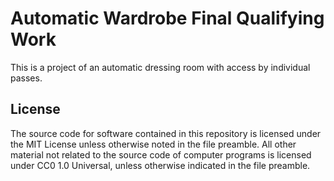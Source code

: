 # Automatic Wardrobe Final Qualifying Work

This is a project of an automatic dressing room with access by individual passes.

## License

The source code for software contained in this repository is licensed under the MIT License unless otherwise noted in the file preamble.
All other material not related to the source code of computer programs is licensed under CC0 1.0 Universal, unless otherwise indicated in the file preamble.
